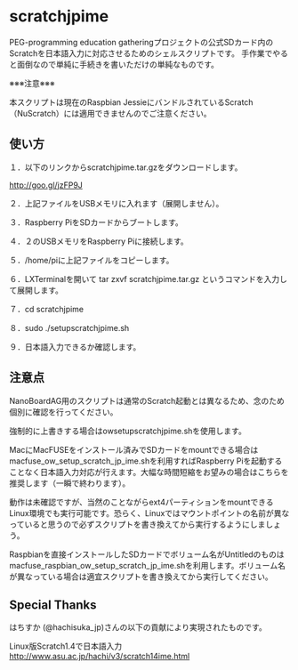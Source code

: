 scratchjpime
============
PEG-programming education gatheringプロジェクトの公式SDカード内のScratchを日本語入力に対応させるためのシェルスクリプトです。
手作業でやると面倒なので単純に手続きを書いただけの単純なものです。

※※※注意※※※

本スクリプトは現在のRaspbian JessieにバンドルされているScratch（NuScratch）には適用できませんのでご注意ください。

使い方
-----
１．以下のリンクからscratchjpime.tar.gzをダウンロードします。

http://goo.gl/jzFP9J

２．上記ファイルをUSBメモリに入れます（展開しません）。

３．Raspberry PiをSDカードからブートします。

４．２のUSBメモリをRaspberry Piに接続します。

５．/home/piに上記ファイルをコピーします。

６．LXTerminalを開いて tar zxvf scratchjpime.tar.gz というコマンドを入力して展開します。

７．cd scratchjpime

８．sudo ./setupscratchjpime.sh

９．日本語入力できるか確認します。

注意点
-----
NanoBoardAG用のスクリプトは通常のScratch起動とは異なるため、念のため個別に確認を行ってください。

強制的に上書きする場合はowsetupscratchjpime.shを使用します。

MacにMacFUSEをインストール済みでSDカードをmountできる場合はmacfuse_ow_setup_scratch_jp_ime.shを利用すればRaspberry Piを起動することなく日本語入力対応が行えます。大幅な時間短縮をお望みの場合はこちらを推奨します（一瞬で終わります）。

動作は未確認ですが、当然のことながらext4パーティションをmountできるLinux環境でも実行可能です。恐らく、Linuxではマウントポイントの名前が異なっていると思うので必ずスクリプトを書き換えてから実行するようにしましょう。

Raspbianを直接インストールしたSDカードでボリューム名がUntitledのものはmacfuse_raspbian_ow_setup_scratch_jp_ime.shを利用します。ボリューム名が異なっている場合は適宜スクリプトを書き換えてから実行してください。


## Special Thanks

はちすか (@hachisuka_jp)さんの以下の貢献により実現されたものです。

Linux版Scratch1.4で日本語入力
http://www.asu.ac.jp/hachi/v3/scratch14ime.html

